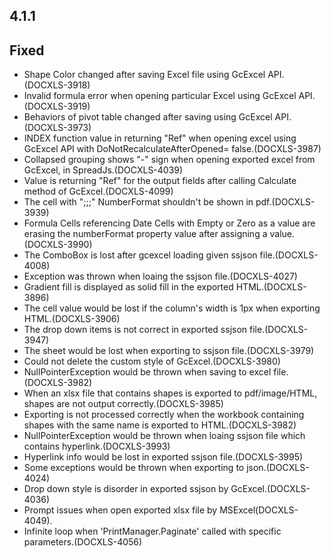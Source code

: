 ## 4.1.1
## Fixed
* Shape Color changed after saving Excel file using GcExcel API.(DOCXLS-3918)
* Invalid formula error when opening particular Excel using GcExcel API.(DOCXLS-3919)
* Behaviors of pivot table changed after saving using GcExcel API.(DOCXLS-3973)
* INDEX function value in returning "Ref" when opening excel using GcExcel API with DoNotRecalculateAfterOpened= false.(DOCXLS-3987)
* Collapsed grouping shows "-" sign when opening exported excel from GcExcel, in SpreadJs.(DOCXLS-4039)
* Value is returning "Ref" for the output fields after calling Calculate method of GcExcel.(DOCXLS-4099)
* The cell with ";;;" NumberFormat shouldn't be shown in pdf.(DOCXLS-3939)
* Formula Cells referencing Date Cells with Empty or Zero as a value are erasing the numberFormat property value after assigning a value.(DOCXLS-3990)
* The ComboBox is lost after gcexcel loading given ssjson file.(DOCXLS-4008)
* Exception was thrown when loaing the ssjson file.(DOCXLS-4027)
* Gradient fill is displayed as solid fill in the exported HTML.(DOCXLS-3896)
* The cell value would be lost if the column's width is 1px when exporting HTML.(DOCXLS-3906)
* The drop down items is not correct in exported ssjson file.(DOCXLS-3947)
* The sheet would be lost when exporting to ssjson file.(DOCXLS-3979)
* Could not delete the custom style of GcExcel.(DOCXLS-3980)
* NullPointerException would be thrown when saving to excel file.(DOCXLS-3982)
* When an xlsx file that contains shapes is exported to pdf/image/HTML, shapes are not output correctly.(DOCXLS-3985)
* Exporting is not processed correctly when the workbook containing shapes with the same name is exported to HTML.(DOCXLS-3982)
* NullPointerException would be thrown when loaing ssjson file which contains hyperlink.(DOCXLS-3993)
* Hyperlink info would be lost in exported ssjson file.(DOCXLS-3995)
* Some exceptions would be thrown when exporting to json.(DOCXLS-4024)
* Drop down style is disorder in exported ssjson by GcExcel.(DOCXLS-4036)
* Prompt issues when open exported xlsx file by MSExcel(DOCXLS-4049).
* Infinite loop when 'PrintManager.Paginate' called with specific parameters.(DOCXLS-4056)